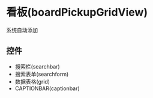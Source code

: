 # 看板(boardPickupGridView)  <!-- {docsify-ignore-all} -->

系统自动添加




## 控件
  * 搜索栏(searchbar)
  * 搜索表单(searchform)
  * 数据表格(grid)
  * CAPTIONBAR(captionbar)


<script>
 const { createApp } = Vue
  createApp({
    data() {
      return {
        message: '!'
      }
    }
  }).use(ElementPlus).mount('#app')
</script>